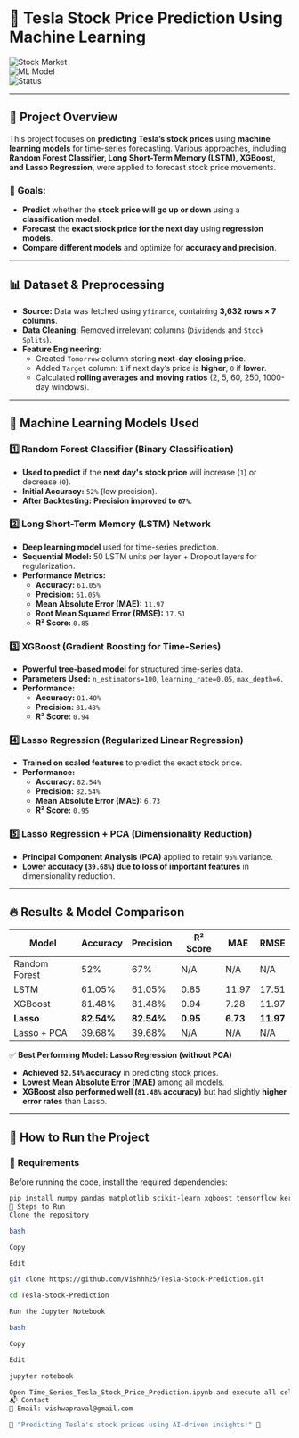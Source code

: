 # 🚀 **Tesla Stock Price Prediction Using Machine Learning**  

![Stock Market](https://img.shields.io/badge/Stock_Price_Prediction-Time_Series_Analysis-red?style=for-the-badge&logo=tesla&logoColor=white)  
![ML Model](https://img.shields.io/badge/ML_Models-LSTM_%7C_XGBoost_%7C_Lasso-blue?style=for-the-badge&logo=python&logoColor=white)  
![Status](https://img.shields.io/badge/Status-Completed-success?style=for-the-badge)  

---

## 📌 **Project Overview**  

This project focuses on **predicting Tesla’s stock prices** using **machine learning models** for time-series forecasting. Various approaches, including **Random Forest Classifier, Long Short-Term Memory (LSTM), XGBoost, and Lasso Regression**, were applied to forecast stock price movements.  

### 🎯 **Goals:**  
- **Predict** whether the **stock price will go up or down** using a **classification model**.  
- **Forecast** the **exact stock price for the next day** using **regression models**.  
- **Compare different models** and optimize for **accuracy and precision**.  

---

## 📊 **Dataset & Preprocessing**  

- **Source:** Data was fetched using `yfinance`, containing **3,632 rows × 7 columns**.  
- **Data Cleaning:** Removed irrelevant columns (`Dividends` and `Stock Splits`).  
- **Feature Engineering:**  
  - Created `Tomorrow` column storing **next-day closing price**.  
  - Added `Target` column: `1` if next day’s price is **higher**, `0` if **lower**.  
  - Calculated **rolling averages and moving ratios** (2, 5, 60, 250, 1000-day windows).  

---

## 🧠 **Machine Learning Models Used**  

### **1️⃣ Random Forest Classifier (Binary Classification)**  
- **Used to predict** if the **next day's stock price** will increase (`1`) or decrease (`0`).  
- **Initial Accuracy:** `52%` (low precision).  
- **After Backtesting:** **Precision improved to `67%`**.  

### **2️⃣ Long Short-Term Memory (LSTM) Network**  
- **Deep learning model** used for time-series prediction.  
- **Sequential Model:** 50 LSTM units per layer + Dropout layers for regularization.  
- **Performance Metrics:**  
  - **Accuracy:** `61.05%`  
  - **Precision:** `61.05%`  
  - **Mean Absolute Error (MAE):** `11.97`  
  - **Root Mean Squared Error (RMSE):** `17.51`  
  - **R² Score:** `0.85`  

### **3️⃣ XGBoost (Gradient Boosting for Time-Series)**  
- **Powerful tree-based model** for structured time-series data.  
- **Parameters Used:** `n_estimators=100`, `learning_rate=0.05`, `max_depth=6`.  
- **Performance:**  
  - **Accuracy:** `81.48%`  
  - **Precision:** `81.48%`  
  - **R² Score:** `0.94`  

### **4️⃣ Lasso Regression (Regularized Linear Regression)**  
- **Trained on scaled features** to predict the exact stock price.  
- **Performance:**  
  - **Accuracy:** `82.54%`  
  - **Precision:** `82.54%`  
  - **Mean Absolute Error (MAE):** `6.73`  
  - **R² Score:** `0.95`  

### **5️⃣ Lasso Regression + PCA (Dimensionality Reduction)**  
- **Principal Component Analysis (PCA)** applied to retain `95%` variance.  
- **Lower accuracy (`39.68%`) due to loss of important features** in dimensionality reduction.  

---

## 🔥 **Results & Model Comparison**  

| Model          | Accuracy | Precision | R² Score | MAE  | RMSE  |
|---------------|----------|----------|--------|------|------|
| Random Forest | 52%      | 67%      | N/A    | N/A  | N/A  |
| LSTM          | 61.05%   | 61.05%   | 0.85   | 11.97 | 17.51 |
| XGBoost       | 81.48%   | 81.48%   | 0.94   | 7.28  | 11.97 |
| **Lasso**     | **82.54%** | **82.54%** | **0.95** | **6.73**  | **11.97** |
| Lasso + PCA   | 39.68%   | 39.68%   | N/A    | N/A  | N/A  |

✅ **Best Performing Model:** **Lasso Regression (without PCA)**  
- **Achieved `82.54%` accuracy** in predicting stock prices.  
- **Lowest Mean Absolute Error (MAE)** among all models.  
- **XGBoost also performed well (`81.48%` accuracy)** but had slightly **higher error rates** than Lasso.  

---

## 🚀 **How to Run the Project**  

### 🔧 **Requirements**
Before running the code, install the required dependencies:  

```bash
pip install numpy pandas matplotlib scikit-learn xgboost tensorflow keras yfinance
📌 Steps to Run
Clone the repository

bash

Copy

Edit

git clone https://github.com/Vishhh25/Tesla-Stock-Prediction.git

cd Tesla-Stock-Prediction

Run the Jupyter Notebook

bash

Copy

Edit

jupyter notebook

Open Time_Series_Tesla_Stock_Price_Prediction.ipynb and execute all cells.
📬 Contact
📧 Email: vishwapraval@gmail.com

🚀 "Predicting Tesla's stock prices using AI-driven insights!" 🚀
